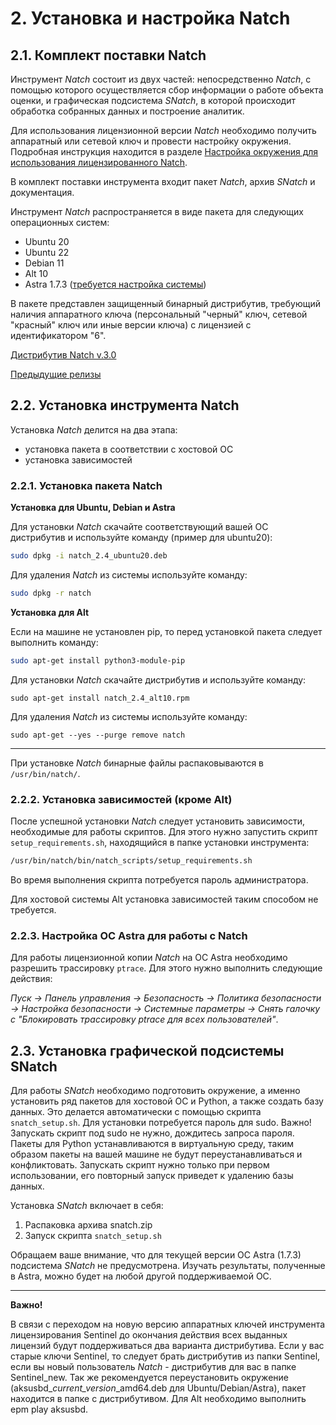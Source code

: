 ﻿<div style="page-break-before:always;">
</div>

# <a name="setup_natch"></a>2. Установка и настройка Natch

## <a name="complect"></a>2.1. Комплект поставки Natch

Инструмент *Natch* состоит из двух частей: непосредственно *Natch*, с помощью которого осуществляется
сбор информации о работе объекта оценки, и графическая подсистема *SNatch*, в которой происходит обработка
собранных данных и построение аналитик.

Для использования лицензионной версии *Natch* необходимо получить аппаратный или сетевой ключ и провести настройку окружения.
Подробная инструкция находится в разделе [Настройка окружения для использования лицензированного Natch](14_app_license.md#app_license).

В комплект поставки инструмента входит пакет *Natch*, архив *SNatch* и документация.

Инструмент *Natch* распространяется в виде пакета для следующих операционных систем:

* Ubuntu 20
* Ubuntu 22
* Debian 11
* Alt 10
* Astra 1.7.3 ([требуется настройка системы](#setup_astra))

В пакете представлен защищенный бинарный дистрибутив, требующий наличия аппаратного ключа (персональный "черный" ключ, сетевой "красный" ключ или иные версии ключа) с лицензией c идентификатором "6".

[Дистрибутив Natch v.3.0](https://nextcloud.ispras.ru/index.php/s/BT6xeiz4ATQLqoy)

[Предыдущие релизы](23_app_releases.md#app_releases)


## 2.2. Установка инструмента Natch

Установка *Natch* делится на два этапа:

* установка пакета в соответствии с хостовой ОС
* установка зависимостей

### 2.2.1. Установка пакета Natch

**Установка для Ubuntu, Debian и Astra**

Для установки *Natch* скачайте соответствующий вашей ОС дистрибутив и используйте команду (пример для ubuntu20):

```bash
sudo dpkg -i natch_2.4_ubuntu20.deb
```
Для удаления *Natch* из системы используйте команду:

```bash
sudo dpkg -r natch
```

**Установка для Alt**

Если на машине не установлен pip, то перед установкой пакета следует выполнить команду:

```bash
sudo apt-get install python3-module-pip
```

Для установки *Natch* скачайте дистрибутив и используйте команду:
```
sudo apt-get install natch_2.4_alt10.rpm
```
Для удаления *Natch* из системы используйте команду:
```
sudo apt-get --yes --purge remove natch
```

___

При установке *Natch* бинарные файлы распаковываются в ``/usr/bin/natch/``.

### 2.2.2. Установка зависимостей (кроме Alt)

После успешной установки *Natch* следует установить зависимости, необходимые для работы скриптов. Для этого нужно запустить скрипт `setup_requirements.sh`, находящийся в
папке установки инструмента:

```bash
/usr/bin/natch/bin/natch_scripts/setup_requirements.sh
```
Во время выполнения скрипта потребуется пароль администратора.

Для хостовой системы Alt установка зависимостей таким способом не требуется.

### <a name="setup_astra"></a>2.2.3. Настройка ОС Astra для работы с Natch

Для работы лицензионной копии *Natch* на ОС Astra необходимо разрешить трассировку `ptrace`. Для этого нужно выполнить следующие действия:

*Пуск -> Панель управления -> Безопасность -> Политика безопасности ->
Настройка безопасности -> Системные параметры -> Снять галочку с "Блокировать трассировку ptrace для всех пользователей"*.

## <a name="setup_snatch"></a>2.3. Установка графической подсистемы SNatch

Для работы *SNatch* необходимо подготовить окружение, а именно установить ряд пакетов для хостовой ОС и Python, а также создать базу данных. Это делается автоматически с помощью скрипта `snatch_setup.sh`. Для установки потребуется пароль для sudo. Важно! Запускать скрипт под sudo не нужно, дождитесь запроса пароля. Пакеты для Python устанавливаются в виртуальную среду, таким образом пакеты на вашей машине не будут переустанавливаться и конфликтовать. Запускать скрипт нужно только при первом использовании, его повторный запуск приведет к удалению базы данных.

Установка *SNatch* включает в себя:

1. Распаковка архива snatch.zip
2. Запуск скрипта `snatch_setup.sh`

Обращаем ваше внимание, что для текущей версии ОС Astra (1.7.3) подсистема *SNatch* не предусмотрена. Изучать результаты, полученные в Astra, можно будет на любой другой
поддерживаемой ОС.

____
**Важно!**

В связи с переходом на новую версию аппаратных ключей инструмента лицензирования Sentinel до окончания действия всех выданных лицензий будут поддерживаться два варианта дистрибутива. Если у вас старые ключи Sentinel, то следует брать дистрибутив из папки Sentinel, если вы новый пользователь *Natch* - дистрибутив для вас в папке Sentinel_new. Так же рекомендуется переустановить окружение (aksusbd_*current_version*\_amd64.deb для Ubuntu/Debian/Astra), пакет находится в папке с дистрибутивом. Для Alt необходимо выполнить epm play aksusbd.
